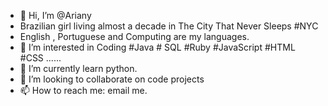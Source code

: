 - 👋 Hi, I’m @Ariany
- Brazilian girl living almost a decade in The City That Never Sleeps #NYC  
- English , Portuguese and Computing are my languages.
- 👀 I’m interested in Coding #Java # SQL #Ruby #JavaScript #HTML #CSS ......
- 🌱 I’m currently learn python.
- 💞️ I’m looking to collaborate on code projects
- 📫 How to reach me: email me. 

<!---
Ariany12/Ariany12 is a ✨ special ✨ repository because its `README.md` (this file) appears on your GitHub profile.
You can click the Preview link to take a look at your changes.
--->
